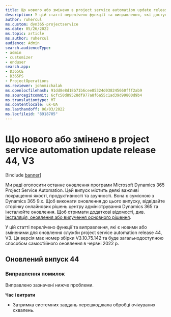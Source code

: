 ```yaml
---
title: Що нового або змінено в project service automation update release 44, V3
description: У цій статті перелічено функції та виправлення, які доступні в Microsoft Dynamics 365 Project Service Automation оновленні реліз 44, V3.
author: ruhercul
ms.custom: dyn365-projectservice
ms.date: 05/26/2022
ms.topic: article
ms.author: ruhercul
audience: Admin
search.audienceType:
- admin
- customizer
- enduser
search.app:
- D365CE
- D365PS
- ProjectOperations
ms.reviewer: johnmichalak
ms.openlocfilehash: 91dd8e8d18b71b6cee85324d038245660fff2ab9
ms.sourcegitcommit: 6cfc50d89528df977a8f6a55c1ad39d99800d9b4
ms.translationtype: MT
ms.contentlocale: uk-UA
ms.lasthandoff: 06/03/2022
ms.locfileid: "8918705"
---
```

# <a name="whats-new-or-changed-in-project-service-automation-update-release-44-v3"></a>Що нового або змінено в project service automation update release 44, V3

[!include [banner](../includes/psa-now-project-operations.md)]

Ми раді оголосити останнє оновлення програми Microsoft Dynamics 365 Project Service Automation. Цей випуск містить деякі важливі покращення якості, продуктивності та зручності. Вона є сумісною з Dynamics 365 9.x. Щоб виконати оновлення до цього випуску, відвідайте сторінку онлайнових рішень центру адміністрування Dynamics 365 та інсталюйте оновлення. Щоб отримати додаткові відомості, див. [Інсталяція, оновлення або вилучення основного рішення](/power-platform/admin/install-remove-preferred-solution).

У цій статті перелічено функції та виправлення, які є новими або зміненими для оновлення служби project service automation release 44, V3. Ця версія має номер збірки V3.10.75.142 та буде загальнодоступною способом самостійного оновлення в червні 2022 р.

## <a name="update-release-44"></a>Оновлений випуск 44

### <a name="bug-fixes"></a>Виправлення помилок

Виправлено зазначені нижче проблеми.

**Час і витрати**

- Затримка системних завдань перешкоджала обробці очікуваних схвалень.

